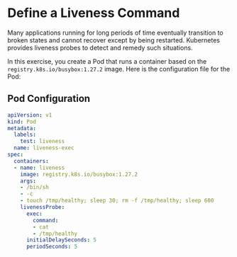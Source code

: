 # Define a Liveness Command

Many applications running for long periods of time eventually transition to broken states and cannot recover except by being restarted. Kubernetes provides liveness probes to detect and remedy such situations.

In this exercise, you create a Pod that runs a container based on the `registry.k8s.io/busybox:1.27.2` image. Here is the configuration file for the Pod:

## Pod Configuration

```yaml
apiVersion: v1
kind: Pod
metadata:
  labels:
    test: liveness
  name: liveness-exec
spec:
  containers:
  - name: liveness
    image: registry.k8s.io/busybox:1.27.2
    args:
    - /bin/sh
    - -c
    - touch /tmp/healthy; sleep 30; rm -f /tmp/healthy; sleep 600
    livenessProbe:
      exec:
        command:
        - cat
        - /tmp/healthy
      initialDelaySeconds: 5
      periodSeconds: 5
